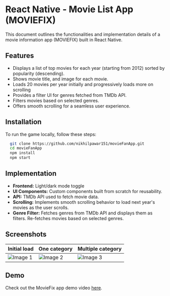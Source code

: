 
# React Native - Movie List App (MOVIEFIX)

This document outlines the functionalities and implementation details of a movie information app (MOVIEFIX) built in React Native.


## Features

- Displays a list of top movies for each year (starting from 2012) sorted by popularity (descending).
- Shows movie title, and image for each movie.
- Loads 20 movies per year initially and progressively loads more on scrolling
- Provides a filter UI for genres fetched from TMDb API.
- Filters movies based on selected genres.
- Offers smooth scrolling for a seamless user experience.


## Installation

To run the game locally, follow these steps:

```bash
  git clone https://github.com/nikhilpawar151/movieFanApp.git
  cd movieFanApp
  npm install
  npm start
```

## Implementation

- **Frontend:** Light/dark mode toggle
- **UI Components:** Custom components built from scratch for reusability.
- **API:** TMDb API used to fetch movie data.
- **Scrolling:** Implements smooth scrolling behavior to load next year's movies as the user scrolls.
- **Genre Filter:** Fetches genres from TMDb API and displays them as filters. Re-fetches movies based on selected genres.

## Screenshots

| Initial load | One category | Multiple category |
|---|---|---|
| ![Image 1](https://nikhilpawar.co.in/gitHub/screenshots/movieFix/moviefix-all-movies.jpeg) | ![Image 2](https://nikhilpawar.co.in/gitHub/screenshots/movieFix/moviefix-one-category.jpeg) | ![Image 3](https://nikhilpawar.co.in/gitHub/screenshots/movieFix/moviefix-multiple-category.jpeg) |


## Demo

Check out the MovieFix app demo video [here](https://youtube.com/shorts/ckssW2OK-_g).
